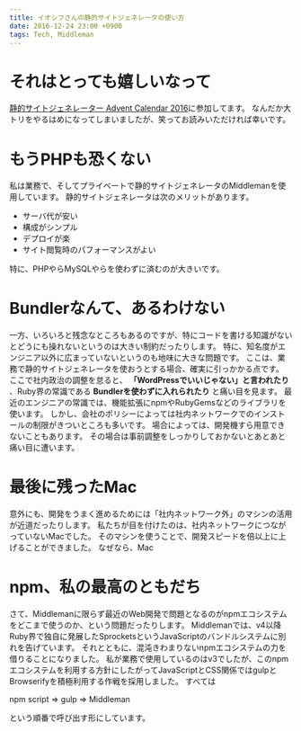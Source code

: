 ```yaml
---
title: イオシフさんの静的サイトジェネレータの使い方
date: 2016-12-24 23:00 +0900
tags: Tech, Middleman
---
```


# それはとっても嬉しいなって

[静的サイトジェネレーター Advent Calendar 2016](http://qiita.com/advent-calendar/2016/static-site-generator)に参加してます。
なんだか大トリをやるはめになってしまいましたが、笑ってお読みいただければ幸いです。

# もうPHPも恐くない

私は業務で、そしてプライベートで静的サイトジェネレータのMiddlemanを使用しています。
静的サイトジェネレータは次のメリットがあります。

- サーバ代が安い
- 構成がシンプル
- デプロイが楽
- サイト閲覧時のパフォーマンスがよい

特に、PHPやらMySQLやらを使わずに済むのが大きいです。

# Bundlerなんて、あるわけない

一方、いろいろと残念なところもあるのですが、特にコードを書ける知識がないとどうにも操れないというのは大きい制約だったりします。
特に、知名度がエンジニア以外に広まっていないというのも地味に大きな問題です。
ここは、業務で静的サイトジェネレータを使おうとする場合、確実に引っかかる点です。
ここで社内政治の調整を怠ると、 **「WordPressでいいじゃない」と言われたり** 、Ruby界の常識である **Bundlerを使わずに入れられたり** と痛い目を見ます。
最近のエンジニアの常識では、機能拡張にnpmやRubyGemsなどのライブラリを使います。
しかし、会社のポリシーによっては社内ネットワークでのインストールの制限がきついところも多いです。
場合によっては、開発機すら用意できないこともあります。
その場合は事前調整をしっかりしておかないとあとあと痛い目に遭います。

# 最後に残ったMac

意外にも、開発をうまく進めるためには「社内ネットワーク外」のマシンの活用が近道だったりします。
私たちが目を付けたのは、社内ネットワークにつながっていないMacでした。
そのマシンを使うことで、開発スピードを倍以上に上げることができました。
なぜなら、Mac

# npm、私の最高のともだち

さて、Middlemanに限らず最近のWeb開発で問題となるのがnpmエコシステムをどこまで使うのか、という問題だったりします。
Middlemanでは、v4以降Ruby界で独自に発展したSprocketsというJavaScriptのバンドルシステムに別れを告げています。
それとともに、混沌きわまりないnpmエコシステムの力を借りることになりました。
私が業務で使用しているのはv3でしたが、このnpmエコシステムを利用する方針にしたがってJavaScriptとCSS関係ではgulpとBrowserifyを積極利用する作戦を採用しました。
すべては

  npm script => gulp => Middleman

という順番で呼び出す形にしています。
